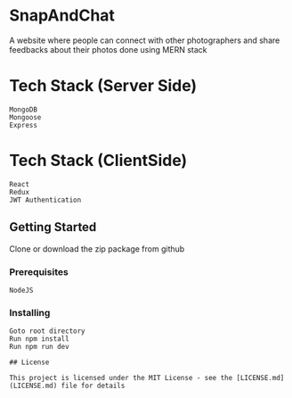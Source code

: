 # SnapAndChat
A website where people can connect with other photographers and share feedbacks about their photos done using MERN stack

# Tech Stack (Server Side)
```
MongoDB
Mongoose
Express
```
# Tech Stack (ClientSide)
```
React
Redux
JWT Authentication 
```

## Getting Started

Clone or download the zip package from github

### Prerequisites

```
NodeJS
```

### Installing

```
Goto root directory
Run npm install
Run npm run dev

## License

This project is licensed under the MIT License - see the [LICENSE.md](LICENSE.md) file for details
